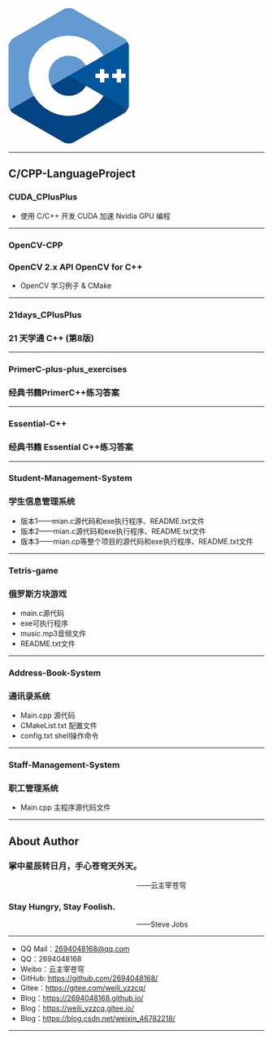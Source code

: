 ![CPlusPlus Logo](./Logo.png)

--------------------------------------------------------------------------------
## C/CPP-LanguageProject

### CUDA_CPlusPlus
- 使用 C/C++ 开发 CUDA 加速 Nvidia GPU 编程

--------------------------------------------------------------------------------

### OpenCV-CPP
### OpenCV 2.x API OpenCV for C++
- OpenCV 学习例子 & CMake

--------------------------------------------------------------------------------

### 21days_CPlusPlus
### 21 天学通 C++ (第8版)

--------------------------------------------------------------------------------

### PrimerC-plus-plus_exercises
### 经典书籍PrimerC++练习答案
--------------------------------------------------------------------------------

### Essential-C++
### 经典书籍 Essential C++练习答案

--------------------------------------------------------------------------------

### Student-Management-System
### 学生信息管理系统
* 版本1——mian.c源代码和exe执行程序、README.txt文件
* 版本2——mian.c源代码和exe执行程序、README.txt文件
* 版本3——mian.cp等整个项目的源代码和exe执行程序、README.txt文件

--------------------------------------------------------------------------------

### Tetris-game
### 俄罗斯方块游戏
* main.c源代码
* exe可执行程序
* music.mp3音频文件
* README.txt文件

--------------------------------------------------------------------------------

### Address-Book-System
### 通讯录系统
* Main.cpp 源代码
* CMakeList.txt 配置文件
* config.txt shell操作命令

--------------------------------------------------------------------------------

### Staff-Management-System
### 职工管理系统
* Main.cpp 主程序源代码文件

--------------------------------------------------------------------------------

## About Author

### 掌中星辰转日月，手心苍穹天外天。
&emsp;&emsp;&emsp;&emsp;&emsp;&emsp;&emsp;&emsp;&emsp;&emsp;&emsp;&emsp;&emsp;&emsp;&emsp;&emsp;&emsp;&emsp;——云主宰苍穹

### Stay Hungry, Stay Foolish.
&emsp;&emsp;&emsp;&emsp;&emsp;&emsp;&emsp;&emsp;&emsp;&emsp;&emsp;&emsp;&emsp;&emsp;&emsp;&emsp;&emsp;&emsp;——Steve Jobs

--------------------------------------------------------------------------------

- QQ Mail：2694048168@qq.com
- QQ：2694048168
- Weibo：云主宰苍穹
- GitHub: https://github.com/2694048168/
- Gitee：https://gitee.com/weili_yzzcq/
- Blog：https://2694048168.github.io/
- Blog：https://weili_yzzcq.gitee.io/ 
- Blog：https://blog.csdn.net/weixin_46782218/

--------------------------------------------------------------------------------
